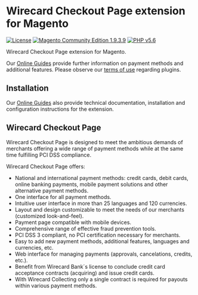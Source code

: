 # Wirecard Checkout Page extension for Magento

[![License](https://img.shields.io/badge/license-GPLv2-blue.svg)](https://raw.githubusercontent.com/wirecard/Magento-WCP/master/LICENSE)
[![Magento Community Edition 1.9.3.9](https://img.shields.io/badge/Magento_CE-v1.9.3.9-green.svg)](https://www.magento.com/)
[![PHP v5.6](https://img.shields.io/badge/php-v5.6-yellow.svg)](http://www.php.net)

Wirecard Checkout Page extension for Magento. 

Our [Online Guides](https://guides.wirecard.at/) provide further information on payment methods and additional features. Please observe our [terms of use](https://guides.wirecard.at/shop_plugins:info#terms_of_use) regarding plugins.

## Installation
Our [Online Guides](https://guides.wirecard.at/shop_plugins:magento_wcp:start "Installation details") also provide technical documentation, installation and configuration instructions for the extension.


## Wirecard Checkout Page
Wirecard Checkout Page is designed to meet the ambitious demands of merchants offering a wide range of payment methods while at the same time fulfilling PCI DSS compliance.

Wirecard Checkout Page offers:
- National and international payment methods: credit cards, debit cards, online banking payments, mobile payment solutions and other alternative payment methods.
- One interface for all payment methods.
- Intuitive user interface in more than 25 languages and 120 currencies.
- Layout and design customizable to meet the needs of our merchants (customized look-and-feel).
- Payment page compatible with mobile devices.
- Comprehensive range of effective fraud prevention tools.
- PCI DSS 3 compliant, no PCI certification necessary for merchants.
- Easy to add new payment methods, additional features, languages and currencies, etc.
- Web interface for managing payments (approvals, cancelations, credits, etc.).
- Benefit from Wirecard Bank´s license to conclude credit card acceptance contracts (acquiring) and issue credit cards.
- With Wirecard Collecting only a single contract is required for payouts within various payment methods.
